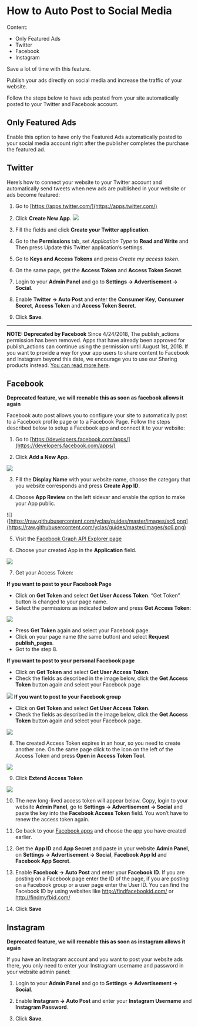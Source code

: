 # How to Auto Post to Social Media
Content:
-   Only Featured Ads
-   Twitter
-   Facebook
-   Instagram


Save a lot of time with this feature.

Publish your ads directly on social media and increase the traffic of your website. 

Follow the steps below to have ads posted from your site automatically posted to your Twitter and Facebook account.

## Only Featured Ads

Enable this option to have only the Featured Ads automatically posted to your social media account right after the publisher completes the purchase the featured ad.

## Twitter

Here’s how to connect your website to your Twitter account and automatically send tweets when new ads are published in your website or ads become featured:

1. Go to  [https://apps.twitter.com/](https://apps.twitter.com/)

2. Click  **Create New App**.
![](https://raw.githubusercontent.com/yclas/guides/master/images/autopost1.png)
3. Fill the fields and click  **Create your Twitter application**.

4. Go to the  **Permissions**  tab, set  _Application Type_  to  **Read and Write**  and Then press Update this Twitter application’s settings.

5. Go to  **Keys and Access Tokens**  and press  _Create my access token_.

6. On the same page, get the  **Access Token**  and  **Access Token Secret**.

7. Login to your **Admin Panel** and go to  **Settings -> Advertisement -> Social**.

8. Enable  **Twitter -> Auto Post**  and enter the  **Consumer Key**,  **Consumer Secret**,  **Access Token**  and  **Access Token Secret**.

9. Click  **Save**.

----------

**NOTE: Deprecated by Facebook**  Since 4/24/2018, The publish_actions permission has been removed. Apps that have already been approved for publish_actions can continue using the permission until August 1st, 2018. 
If you want to provide a way for your app users to share content to Facebook and Instagram beyond this date, we encourage you to use our Sharing products instead.  [You can read more here](https://developers.facebook.com/docs/graph-api/changelog/breaking-changes#login-4-24).

## Facebook

**Deprecated feature, we will reenable this as soon as facebook allows it again**

Facebook auto post allows you to configure your site to automatically post to a Facebook profile page or to a Facebook Page. Follow the steps described below to setup a Facebook app and connect it to your website:

1. Go to  [https://developers.facebook.com/apps/](https://developers.facebook.com/apps/)

2. Click  **Add a New App**.

![](https://raw.githubusercontent.com/yclas/guides/master/images/sc5.png)

3. Fill the  **Display Name**  with your website name, choose the category that you website corresponds and press  **Create App ID**.

4. Choose  **App Review**  on the left sidevar and enable the option to make your App public.

![]([https://raw.githubusercontent.com/yclas/guides/master/images/sc6.png](https://raw.githubusercontent.com/yclas/guides/master/images/sc6.png)

5. Visit the  [Facebook Graph API Explorer page](https://developers.facebook.com/tools/explorer/)

6. Choose your created App in the  **Application**  field.

![](https://raw.githubusercontent.com/yclas/guides/master/images/sc7.png)


7. Get your Access Token:

**If you want to post to your Facebook Page**

-   Click on  **Get Token**  and select  **Get User Access Token**. “Get Token” button is changed to your page name.
-   Select the permissions as indicated below and press  **Get Access Token**:

![](https://raw.githubusercontent.com/yclas/guides/master/images/sc8.png)

-   Press  **Get Token**  again and select your Facebook page.
-   Click on your page name (the same button) and select  **Request publish_pages**.
-   Got to the step 8.

**If you want to post to your personal Facebook page**

-   Click on  **Get Token**  and select  **Get User Access Token**.
-   Check the fields as described in the image below, click the  **Get Access Token**  button again and select your Facebook page

![](https://raw.githubusercontent.com/yclas/guides/master/images/sc9.png)
**If you want to post to your Facebook group**

-   Click on  **Get Token**  and select  **Get User Access Token**.
-   Check the fields as described in the image below, click the  **Get Access Token**  button again and select your Facebook page.

![](https://raw.githubusercontent.com/yclas/guides/master/images/sc10.png)

8. The created Access Token expires in an hour, so you need to create another one. On the same page click to the icon on the left of the Access Token and press  **Open in Access Token Tool**.

![](https://raw.githubusercontent.com/yclas/guides/master/images/sk11.png)

9. Click  **Extend Access Token**

![](https://raw.githubusercontent.com/yclas/guides/master/images/sk12.png)

10. The new long-lived access token will appear below. Copy, login to your website **Admin Panel**, go to  **Settings -> Advertisement -> Social**  and paste the key into the  **Facebook Access Token**  field. You won’t have to renew the access token again.

11. Go back to your  [Facebook apps](https://developers.facebook.com/apps/)  and choose the app you have created earlier.

12. Get the  **App ID**  and  **App Secret**  and paste in your website **Admin Panel**, on  **Settings -> Advertisement -> Social**,  **Facebook App Id**  and  **Facebook App Secret**.


13. Enable  **Facebook -> Auto Post**  and enter your  **Facebook ID**. If you are posting on a Facebook page enter the ID of the page, if you are posting on a Facebook group or a user page enter the User ID. You can find the Facebook ID by using websites like http://findfacebookid.com/ or http://findmyfbid.com/

14. Click  **Save**

## Instagram

**Deprecated feature, we will reenable this as soon as instagram allows it again**

If you have an Instagram account and you want to post your website ads there, you only need to enter your Instragram username and password in your website admin panel:

1. Login to your **Admin Panel** and go to  **Settings -> Advertisement -> Social**.

2. Enable  **Instagram -> Auto Post**  and enter your  **Instagram Username**  and  **Instagram Password**.

3. Click  **Save**.
